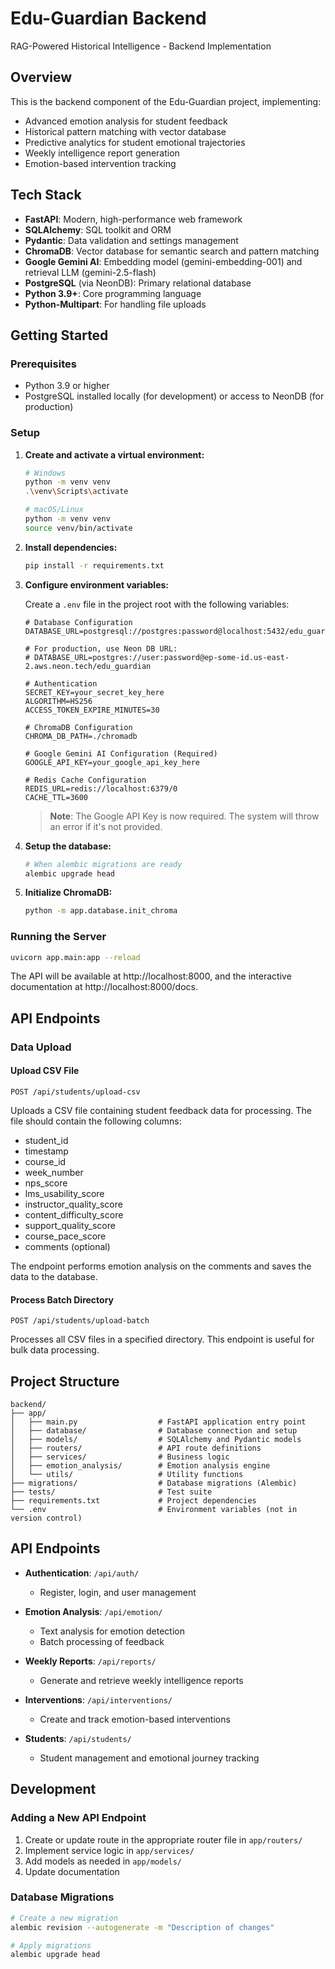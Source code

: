 # Edu-Guardian Backend

RAG-Powered Historical Intelligence - Backend Implementation

## Overview

This is the backend component of the Edu-Guardian project, implementing:

- Advanced emotion analysis for student feedback
- Historical pattern matching with vector database
- Predictive analytics for student emotional trajectories
- Weekly intelligence report generation
- Emotion-based intervention tracking

## Tech Stack

- **FastAPI**: Modern, high-performance web framework
- **SQLAlchemy**: SQL toolkit and ORM
- **Pydantic**: Data validation and settings management
- **ChromaDB**: Vector database for semantic search and pattern matching
- **Google Gemini AI**: Embedding model (gemini-embedding-001) and retrieval LLM (gemini-2.5-flash)
- **PostgreSQL** (via NeonDB): Primary relational database
- **Python 3.9+**: Core programming language
- **Python-Multipart**: For handling file uploads

## Getting Started

### Prerequisites

- Python 3.9 or higher
- PostgreSQL installed locally (for development) or access to NeonDB (for production)

### Setup

1. **Create and activate a virtual environment:**

   ```bash
   # Windows
   python -m venv venv
   .\venv\Scripts\activate

   # macOS/Linux
   python -m venv venv
   source venv/bin/activate
   ```

2. **Install dependencies:**

   ```bash
   pip install -r requirements.txt
   ```

3. **Configure environment variables:**

   Create a `.env` file in the project root with the following variables:

   ```
   # Database Configuration
   DATABASE_URL=postgresql://postgres:password@localhost:5432/edu_guardian_dev

   # For production, use Neon DB URL:
   # DATABASE_URL=postgres://user:password@ep-some-id.us-east-2.aws.neon.tech/edu_guardian

   # Authentication
   SECRET_KEY=your_secret_key_here
   ALGORITHM=HS256
   ACCESS_TOKEN_EXPIRE_MINUTES=30

   # ChromaDB Configuration
   CHROMA_DB_PATH=./chromadb
   
   # Google Gemini AI Configuration (Required)
   GOOGLE_API_KEY=your_google_api_key_here
   
   # Redis Cache Configuration
   REDIS_URL=redis://localhost:6379/0
   CACHE_TTL=3600
   ```

   > **Note**: The Google API Key is now required. The system will throw an error if it's not provided.

4. **Setup the database:**

   ```bash
   # When alembic migrations are ready
   alembic upgrade head
   ```

5. **Initialize ChromaDB:**

   ```bash
   python -m app.database.init_chroma
   ```

### Running the Server

```bash
uvicorn app.main:app --reload
```

The API will be available at http://localhost:8000, and the interactive documentation at http://localhost:8000/docs.

## API Endpoints

### Data Upload

#### Upload CSV File

```
POST /api/students/upload-csv
```

Uploads a CSV file containing student feedback data for processing. The file should contain the following columns:
- student_id
- timestamp
- course_id
- week_number
- nps_score
- lms_usability_score
- instructor_quality_score
- content_difficulty_score
- support_quality_score
- course_pace_score
- comments (optional)

The endpoint performs emotion analysis on the comments and saves the data to the database.

#### Process Batch Directory

```
POST /api/students/upload-batch
```

Processes all CSV files in a specified directory. This endpoint is useful for bulk data processing.

## Project Structure

```
backend/
├── app/
│   ├── main.py                  # FastAPI application entry point
│   ├── database/                # Database connection and setup
│   ├── models/                  # SQLAlchemy and Pydantic models
│   ├── routers/                 # API route definitions
│   ├── services/                # Business logic
│   ├── emotion_analysis/        # Emotion analysis engine
│   └── utils/                   # Utility functions
├── migrations/                  # Database migrations (Alembic)
├── tests/                       # Test suite
├── requirements.txt             # Project dependencies
└── .env                         # Environment variables (not in version control)
```

## API Endpoints

- **Authentication**: `/api/auth/`
  - Register, login, and user management

- **Emotion Analysis**: `/api/emotion/`
  - Text analysis for emotion detection
  - Batch processing of feedback

- **Weekly Reports**: `/api/reports/`
  - Generate and retrieve weekly intelligence reports

- **Interventions**: `/api/interventions/`
  - Create and track emotion-based interventions

- **Students**: `/api/students/`
  - Student management and emotional journey tracking

## Development

### Adding a New API Endpoint

1. Create or update route in the appropriate router file in `app/routers/`
2. Implement service logic in `app/services/`
3. Add models as needed in `app/models/`
4. Update documentation

### Database Migrations

```bash
# Create a new migration
alembic revision --autogenerate -m "Description of changes"

# Apply migrations
alembic upgrade head
```
